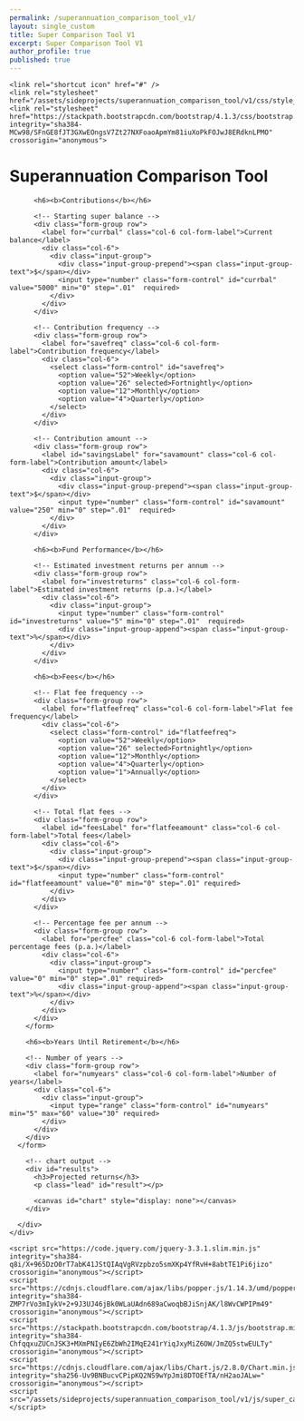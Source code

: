 ```yaml
---
permalink: /superannuation_comparison_tool_v1/
layout: single_custom
title: Super Comparison Tool V1
excerpt: Super Comparison Tool V1
author_profile: true
published: true
---
```


<html lang ="en">
  <head>
    <title>Superannuation Comparison Tool</title>
    <meta charset="utf-8">
    <meta name="viewport" content="width=device-width, initial-scale=1, shrink-to-fit=no">

    <link rel="shortcut icon" href="#" />
    <link rel="stylesheet" href="/assets/sideprojects/superannuation_comparison_tool/v1/css/style_website.css">
    <link rel="stylesheet" href="https://stackpath.bootstrapcdn.com/bootstrap/4.1.3/css/bootstrap.min.css" integrity="sha384-MCw98/SFnGE8fJT3GXwEOngsV7Zt27NXFoaoApmYm81iuXoPkFOJwJ8ERdknLPMO" crossorigin="anonymous">
  </head>
  <body>
    <div class="container">
      <div class="subcontainer">
        <h1>Superannuation Comparison Tool</h1>
        <form id="supercalc" onSubmit="return false;">

          <h6><b>Contributions</b></h6>

          <!-- Starting super balance -->
          <div class="form-group row">
            <label for="currbal" class="col-6 col-form-label">Current balance</label>
            <div class="col-6">
              <div class="input-group">
                <div class="input-group-prepend"><span class="input-group-text">$</span></div>
                <input type="number" class="form-control" id="currbal" value="5000" min="0" step=".01"  required>
              </div>
            </div>
          </div>

          <!-- Contribution frequency -->
          <div class="form-group row">
            <label for="savefreq" class="col-6 col-form-label">Contribution frequency</label>
            <div class="col-6">
              <select class="form-control" id="savefreq">
                <option value="52">Weekly</option>
                <option value="26" selected>Fortnightly</option>
                <option value="12">Monthly</option>
                <option value="4">Quarterly</option>
              </select>
            </div>
          </div>

          <!-- Contribution amount -->
          <div class="form-group row">
            <label id="savingsLabel" for="savamount" class="col-6 col-form-label">Contribution amount</label>
            <div class="col-6">
              <div class="input-group">
                <div class="input-group-prepend"><span class="input-group-text">$</span></div>
                <input type="number" class="form-control" id="savamount" value="250" min="0" step=".01"  required>
              </div>
            </div>
          </div>

          <h6><b>Fund Performance</b></h6>

          <!-- Estimated investment returns per annum -->
          <div class="form-group row">
            <label for="investreturns" class="col-6 col-form-label">Estimated investment returns (p.a.)</label>
            <div class="col-6">
              <div class="input-group">
                <input type="number" class="form-control" id="investreturns" value="5" min="0" step=".01"  required>
                <div class="input-group-append"><span class="input-group-text">%</span></div>
              </div>
            </div>
          </div>

          <h6><b>Fees</b></h6>

          <!-- Flat fee frequency -->
          <div class="form-group row">
            <label for="flatfeefreq" class="col-6 col-form-label">Flat fee frequency</label>
            <div class="col-6">
              <select class="form-control" id="flatfeefreq">
                <option value="52">Weekly</option>
                <option value="26" selected>Fortnightly</option>
                <option value="12">Monthly</option>
                <option value="4">Quarterly</option>
                <option value="1">Annually</option>
              </select>
            </div>
          </div>

          <!-- Total flat fees -->
          <div class="form-group row">
            <label id="feesLabel" for="flatfeeamount" class="col-6 col-form-label">Total fees</label>
            <div class="col-6">
              <div class="input-group">
                <div class="input-group-prepend"><span class="input-group-text">$</span></div>
                <input type="number" class="form-control" id="flatfeeamount" value="0" min="0" step=".01" required>
              </div>
            </div>
          </div>

          <!-- Percentage fee per annum -->
          <div class="form-group row">
            <label for="percfee" class="col-6 col-form-label">Total percentage fees (p.a.)</label>
            <div class="col-6">
              <div class="input-group">
                <input type="number" class="form-control" id="percfee" value="0" min="0" step=".01" required>
                <div class="input-group-append"><span class="input-group-text">%</span></div>
              </div>
            </div>
          </div>
        </form>

        <h6><b>Years Until Retirement</b></h6>

        <!-- Number of years -->
        <div class="form-group row">
          <label for="numyears" class="col-6 col-form-label">Number of years</label>
          <div class="col-6">
            <div class="input-group">
              <input type="range" class="form-control" id="numyears" min="5" max="60" value="30" required>
            </div>
          </div>
        </div>
      </form>

        <!-- chart output -->
        <div id="results">
          <h3>Projected returns</h3>
          <p class="lead" id="result"></p>

          <canvas id="chart" style="display: none"></canvas>
        </div>

      </div>
    </div>

    <script src="https://code.jquery.com/jquery-3.3.1.slim.min.js" integrity="sha384-q8i/X+965DzO0rT7abK41JStQIAqVgRVzpbzo5smXKp4YfRvH+8abtTE1Pi6jizo" crossorigin="anonymous"></script>
    <script src="https://cdnjs.cloudflare.com/ajax/libs/popper.js/1.14.3/umd/popper.min.js" integrity="sha384-ZMP7rVo3mIykV+2+9J3UJ46jBk0WLaUAdn689aCwoqbBJiSnjAK/l8WvCWPIPm49" crossorigin="anonymous"></script>
    <script src="https://stackpath.bootstrapcdn.com/bootstrap/4.1.3/js/bootstrap.min.js" integrity="sha384-ChfqqxuZUCnJSK3+MXmPNIyE6ZbWh2IMqE241rYiqJxyMiZ6OW/JmZQ5stwEULTy" crossorigin="anonymous"></script>
    <script src="https://cdnjs.cloudflare.com/ajax/libs/Chart.js/2.8.0/Chart.min.js" integrity="sha256-Uv9BNBucvCPipKQ2NS9wYpJmi8DTOEfTA/nH2aoJALw=" crossorigin="anonymous"></script>
    <script src="/assets/sideprojects/superannuation_comparison_tool/v1/js/super_calculation.js"></script>
  </body>
</html>
